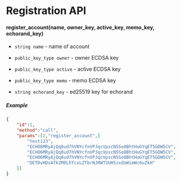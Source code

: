 # Registration API

#### register_account(name, owner_key, active_key, memo_key, echorand_key)

* `string name` - name of account

* `public_key_type owner` - owner ECDSA key

* `public_key_type active` - active ECDSA key

* `public_key_type memo` - memo ECDSA key

* `string echorand_key` - ed25519 key for echorand

##### Example

``` json
{
    "id":1, 
    "method":"call", 
    "params":[2,"register_account",[
        "test123", 
        "ECHO6MRyAjQq8ud7hVNYcfnVPJqcVpscN5So8BhtHuGYqET5GDW5CV",
        "ECHO6MRyAjQq8ud7hVNYcfnVPJqcVpscN5So8BhtHuGYqET5GDW5CV",
        "ECHO6MRyAjQq8ud7hVNYcfnVPJqcVpscN5So8BhtHuGYqET5GDW5CV",
        "DETDvHDsAfk2M8LhYcxLZTbrNJRWT3UH5zxdaWimWc6uZkH"
    ]]
}
```
